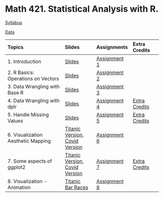 # Math 421. Statistical Analysis with R. 

[Syllabus](Syllabus_421.pdf)

[Data](data/data.html)


|Topics| Slides |Assignments |Extra Credits | 
|:---|:---|:---|:---|
|1. Introduction| [Slides](slides/1_intro.html) |[Assignment 1](assignments/assignment1.html) | | 
|2. R Basics: Operations on Vectors|[Slides](slides/2_r_basics.html)  |[Assignment 2](assignments/assignment2.html) | | 
|3. Data Wrangling with Base R| [Slides](slides/3_base_r.html) |[Assignment 3](assignments/assignment3.html) | | 
|4. Data Wrangling with dplr| [Slides](slides/4_dplyr.html) |[Assignment 4](assignments/assignment4.html) |[Extra Credits](assignments/assignment4_extra_credits.html) | 
|5. Handle Missing Values| [Slides](slides/5_missing_value_slides.html) |[Assignment 5](assignments/assignment5.html) |[Extra Credits](assignments/assignment5_extra_credits.html) | 
|6. Visualization  Aesthetic Mapping| [Titanic Version](slides/6_viz_titanic.html), <br> [Covid Version](slides/6_viz.html) |[Assignment 6](assignments/assignment6.html) | | 
|7. Some aspects of ggplot2| [Titanic Version](slides/7_viz_titanic.html), <br> [Covid Version](slides/7_viz.html) |[Assignment 7](assignments/assignment7.html) | [Extra Credits](assignments/assignment7_extra_credits.html)| 
|8. Visualization - Animation| [Titanic](gganimate/8_viz_titanic.html) <br> [Bar Races](gganimate/8_viz_bar_race.html) |[Assignment 8](assignments/assignment8.html) | | 
 

 

 

 

 

 

 

 
